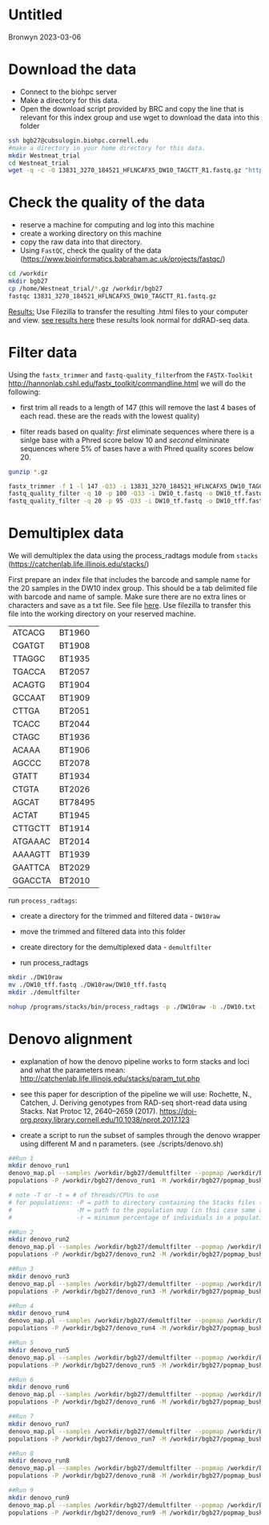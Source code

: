 Untitled
================
Bronwyn
2023-03-06

# Download the data

- Connect to the biohpc server
- Make a directory for this data.
- Open the download script provided by BRC and copy the line that is
  relevant for this index group and use wget to download the data into
  this folder

``` bash
ssh bgb27@cubsulogin.biohpc.cornell.edu
#make a directory in your home directory for this data.
mkdir Westneat_trial
cd Westneat_trial
wget -q -c -O 13831_3270_184521_HFLNCAFX5_DW10_TAGCTT_R1.fastq.gz "http://cbsuapps.biohpc.cornell.edu/Sequencing/showseqfile.aspx?mode=http&cntrl=1245323501&refid=1007426"
```

# Check the quality of the data

- reserve a machine for computing and log into this machine
- create a working directory on this machine
- copy the raw data into that directory.
- Using `FastQC`, check the quality of the data
  (<https://www.bioinformatics.babraham.ac.uk/projects/fastqc/>)

``` bash
cd /workdir
mkdir bgb27
cp /home/Westneat_trial/*.gz /workdir/bgb27
fastqc 13831_3270_184521_HFLNCAFX5_DW10_TAGCTT_R1.fastq.gz
```

<u>Results:</u> Use Filezilla to transfer the resulting .html files to
your computer and view. [see results
here](./results/13831_3270_184521_HFLNCAFX5_DW10_TAGCTT_R1_fastqc.html)
these results look normal for ddRAD-seq data.

# Filter data

Using the `fastx_trimmer` and `fastq-quality_filter`from the
`FASTX-Toolkit`
<http://hannonlab.cshl.edu/fastx_toolkit/commandline.html> we will do
the following:

- first trim all reads to a length of 147 (this will remove the last 4
  bases of each read. these are the reads with the lowest quality)

- filter reads based on quality: *first* eliminate sequences where there
  is a sinlge base with a Phred score below 10 and *second* elmininate
  sequences where 5% of bases have a with Phred quality scores below 20.

``` bash
gunzip *.gz

fastx_trimmer -f 1 -l 147 -Q33 -i 13831_3270_184521_HFLNCAFX5_DW10_TAGCTT_R1.fastq -o DW10_t.fastq 
fastq_quality_filter -q 10 -p 100 -Q33 -i DW10_t.fastq -o DW10_tf.fastq
fastq_quality_filter -q 20 -p 95 -Q33 -i DW10_tf.fastq -o DW10_tff.fastq
```

# Demultiplex data

We will demultiplex the data using the process_radtags module from
`stacks` (<https://catchenlab.life.illinois.edu/stacks/>)

First prepare an index file that includes the barcode and sample name
for the 20 samples in the DW10 index group. This should be a tab
delimited file with barcode and name of sample. Make sure there are no
extra lines or characters and save as a txt file. See file
[here](./scripts/DW10.txt). Use filezilla to transfer this file into the
working directory on your reserved machine.

|         |         |
|:--------|:--------|
| ATCACG  | BT1960  |
| CGATGT  | BT1908  |
| TTAGGC  | BT1935  |
| TGACCA  | BT2057  |
| ACAGTG  | BT1904  |
| GCCAAT  | BT1909  |
| CTTGA   | BT2051  |
| TCACC   | BT2044  |
| CTAGC   | BT1936  |
| ACAAA   | BT1906  |
| AGCCC   | BT2078  |
| GTATT   | BT1934  |
| CTGTA   | BT2026  |
| AGCAT   | BT78495 |
| ACTAT   | BT1945  |
| CTTGCTT | BT1914  |
| ATGAAAC | BT2014  |
| AAAAGTT | BT1939  |
| GAATTCA | BT2029  |
| GGACCTA | BT2010  |

run `process_radtags`:

- create a directory for the trimmed and filtered data - `DW10raw`

- move the trimmed and filtered data into this folder

- create directory for the demultiplexed data - `demultfilter`

- run process_radtags

``` bash
mkdir ./DW10raw
mv ./DW10_tff.fastq ./DW10raw/DW10_tff.fastq
mkdir ./demultfilter

nohup /programs/stacks/bin/process_radtags -p ./DW10raw -b ./DW10.txt -o ./demultfilter -e sbfI -c -q -E phred33 --inline_null -i fastq --adapter_1 GATCGGAAGAGCACACGTCTGAACTCCAGTCACTAGCTTATCTCGTATGCCGTCTTCTGCTTG --adapter_mm 1 --filter_illumina &
```

# Denovo alignment

- explanation of how the denovo pipeline works to form stacks and loci
  and what the parameters mean:
  <http://catchenlab.life.illinois.edu/stacks/param_tut.php>

- see this paper for description of the pipeline we will use: Rochette,
  N., Catchen, J. Deriving genotypes from RAD-seq short-read data using
  Stacks. Nat Protoc 12, 2640–2659 (2017).
  <https://doi-org.proxy.library.cornell.edu/10.1038/nprot.2017.123>

- create a script to run the subset of samples through the denovo
  wrapper using different M and n parameters. (see ./scripts/denovo.sh)

``` bash
##Run 1
mkdir denovo_run1
denovo_map.pl --samples /workdir/bgb27/demultfilter --popmap /workdir/bgb27/popmap_bushtit.txt -m 3 -M 1 -n 1 -T 15 -o /workdir/bgb27/denovo_run1
populations -P /workdir/bgb27/denovo_run1 -M /workdir/bgb27/popmap_bushtit.txt -t 15 -r 0.8

# note -T or -t = # of threads/CPUs to use
# for populations: -P = path to directory containing the Stacks files (output from the denovo run)
#                  -M = path to the population map (in thsi case same as used in the denovo trial)
#                  -r = minimum percentage of individuals in a population req to have a locus to process the locus

##Run 2
mkdir denovo_run2
denovo_map.pl --samples /workdir/bgb27/demultfilter --popmap /workdir/bgb27/popmap_bushtit.txt -m 3 -M 2 -n 2 -T 15 -o /workdir/bgb27/denovo_run2
populations -P /workdir/bgb27/denovo_run2 -M /workdir/bgb27/popmap_bushtit.txt -t 15 -r 0.8

##Run 3
mkdir denovo_run3
denovo_map.pl --samples /workdir/bgb27/demultfilter --popmap /workdir/bgb27/popmap_bushtit.txt -m 3 -M 3 -n 3 -T 15 -o /workdir/bgb27/denovo_run3
populations -P /workdir/bgb27/denovo_run3 -M /workdir/bgb27/popmap_bushtit.txt -t 15 -r 0.8

##Run 4
mkdir denovo_run4
denovo_map.pl --samples /workdir/bgb27/demultfilter --popmap /workdir/bgb27/popmap_bushtit.txt -m 3 -M 4 -n 4 -T 15 -o /workdir/bgb27/denovo_run4
populations -P /workdir/bgb27/denovo_run4 -M /workdir/bgb27/popmap_bushtit.txt -t 15 -r 0.8

##Run 5
mkdir denovo_run5
denovo_map.pl --samples /workdir/bgb27/demultfilter --popmap /workdir/bgb27/popmap_bushtit.txt -m 3 -M 5 -n 5 -T 15 -o /workdir/bgb27/denovo_run5
populations -P /workdir/bgb27/denovo_run5 -M /workdir/bgb27/popmap_bushtit.txt -t 15 -r 0.8

##Run 6
mkdir denovo_run6
denovo_map.pl --samples /workdir/bgb27/demultfilter --popmap /workdir/bgb27/popmap_bushtit.txt -m 3 -M 6 -n 6 -T 15 -o /workdir/bgb27/denovo_run6
populations -P /workdir/bgb27/denovo_run6 -M /workdir/bgb27/popmap_bushtit.txt -t 15 -r 0.8

##Run 7
mkdir denovo_run7
denovo_map.pl --samples /workdir/bgb27/demultfilter --popmap /workdir/bgb27/popmap_bushtit.txt -m 3 -M 7 -n 7 -T 15 -o /workdir/bgb27/denovo_run7
populations -P /workdir/bgb27/denovo_run7 -M /workdir/bgb27/popmap_bushtit.txt -t 15 -r 0.8

##Run 8
mkdir denovo_run8
denovo_map.pl --samples /workdir/bgb27/demultfilter --popmap /workdir/bgb27/popmap_bushtit.txt -m 3 -M 8 -n 8 -T 15 -o /workdir/bgb27/denovo_run8
populations -P /workdir/bgb27/denovo_run8 -M /workdir/bgb27/popmap_bushtit.txt -t 15 -r 0.8

##Run 9
mkdir denovo_run9
denovo_map.pl --samples /workdir/bgb27/demultfilter --popmap /workdir/bgb27/popmap_bushtit.txt -m 3 -M 9 -n 9 -T 15 -o /workdir/bgb27/denovo_run9
populations -P /workdir/bgb27/denovo_run9 -M /workdir/bgb27/popmap_bushtit.txt -t 15 -r 0.8
```
